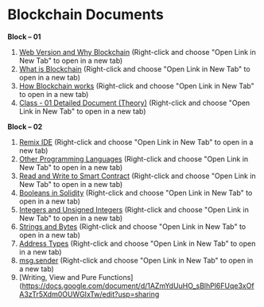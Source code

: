# Blockchain Documents

**Block – 01**
1. [Web Version and Why Blockchain](https://docs.google.com/presentation/d/1LAYl2pTa-U62jRkCOB-jH6KRG1nzxFiG/edit?usp=sharing&ouid=107595131211613311242&rtpof=true&sd=true) (Right-click and choose "Open Link in New Tab" to open in a new tab)
2. [What is Blockchain](https://docs.google.com/presentation/d/1w23cqpJtRuKTBXgrqEODRbc8UA6qsfaR/edit?usp=sharing&ouid=107595131211613311242&rtpof=true&sd=true) (Right-click and choose "Open Link in New Tab" to open in a new tab)
3. [How Blockchain works](https://docs.google.com/presentation/d/1fpmQVkj5iVv9ScQpFbxJmaQq1B0y3dpP/edit?usp=sharing&ouid=107595131211613311242&rtpof=true&sd=true) (Right-click and choose "Open Link in New Tab" to open in a new tab)
4. [Class - 01 Detailed Document (Theory)](https://docs.google.com/document/d/1ebLuy5KpbnFatg3JM8vFmxH98mJTI5q5pfPFNXso0Gw/edit?usp=sharing) (Right-click and choose "Open Link in New Tab" to open in a new tab)

**Block – 02**
1. [Remix IDE](https://docs.google.com/document/d/1C0hAwvUXlK395gOxAgU_6cmofnAdwCwDTK7cHR5UwwY/edit?usp=sharing) (Right-click and choose "Open Link in New Tab" to open in a new tab)
2. [Other Programming Languages](https://docs.google.com/document/d/1_lCNrIkhMBaob3mV6jqYElZngslk5DmQWs7mFQeF_fU/edit?usp=sharing) (Right-click and choose "Open Link in New Tab" to open in a new tab)
3. [Read and Write to Smart Contract](https://docs.google.com/document/d/1-AXl_NonxJTABeughX4vh9xDrkX8QUi22N42Ce_cRXc/edit?usp=sharing) (Right-click and choose "Open Link in New Tab" to open in a new tab)
4. [Booleans in Solidity](https://docs.google.com/document/d/1T_tC7xl7UipE0iAcWrPiBvyG0iCSsN1SMpGGJ56himU/edit?usp=sharing) (Right-click and choose "Open Link in New Tab" to open in a new tab)
5. [Integers and Unsigned Integers](https://docs.google.com/document/d/1cXQXxABRyxb_VdzfIQlTNAk5FKRSuFs9_OWgAzP3KNI/edit?usp=sharing) (Right-click and choose "Open Link in New Tab" to open in a new tab)
6. [Strings and Bytes](https://docs.google.com/document/d/1VhbS2p2kk40gJ0C9wIzf0Db9fdZ4T6CS4_RzbiAXVbM/edit?usp=sharing) (Right-click and choose "Open Link in New Tab" to open in a new tab)
7. [Address Types](https://docs.google.com/document/d/16sRD1GBIXNvbqv2ZMjArKIm965Kc7oUkjAKJBmvZ5SE/edit?usp=sharing) (Right-click and choose "Open Link in New Tab" to open in a new tab)
8. [msg.sender](https://docs.google.com/document/d/1jk3rCp1yfabBzTgSDCLRQAEdhJLktObFn1FCpeu0hc4/edit?usp=sharing) (Right-click and choose "Open Link in New Tab" to open in a new tab)
9. [Writing, View and Pure Functions](https://docs.google.com/document/d/1AZmYdUuHO_sBlhPl6FUqe3xOfA3zTr5Xdm0OUWGIxTw/edit?usp=sharing
